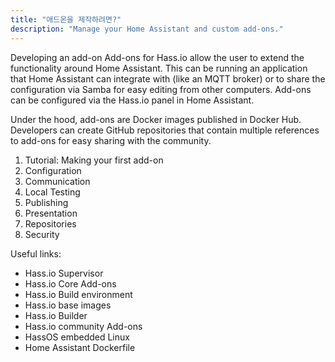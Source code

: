 ```yaml
---
title: "애드온을 제작하려면?"
description: "Manage your Home Assistant and custom add-ons."
---
```


Developing an add-on Add-ons for Hass.io allow the user to extend the functionality around Home Assistant. This can be running an application that Home Assistant can integrate with (like an MQTT broker) or to share the configuration via Samba for easy editing from other computers. Add-ons can be configured via the Hass.io panel in Home Assistant.

Under the hood, add-ons are Docker images published in Docker Hub. Developers can create GitHub repositories that contain multiple references to add-ons for easy sharing with the community.

1. Tutorial: Making your first add-on
2. Configuration
3. Communication
4. Local Testing
5. Publishing
6. Presentation
7. Repositories
8. Security

Useful links:

 - Hass.io Supervisor
 - Hass.io Core Add-ons
 - Hass.io Build environment
 - Hass.io base images
 - Hass.io Builder
 - Hass.io community Add-ons
 - HassOS embedded Linux
 - Home Assistant Dockerfile
